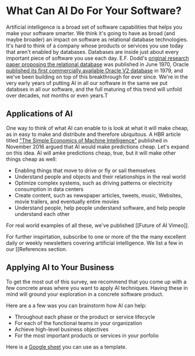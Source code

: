 # What Can AI Do For Your Software?

Artificial intelligence is a broad set of software capabilities that helps you make your software smarter. We think it's going to have as broad (and maybe broader) an impact on software as relational database technologies. It's hard to think of a company whose products or services you use today that aren't enabled by databases. Databases are inside just about every important piece of software you use each day. E.F. Dodd's [original research paper proposing the relational database](https://www.seas.upenn.edu/~zives/03f/cis550/codd.pdf) was published in June 1970, Oracle [published its first commercially available Oracle V2 database](https://docs.oracle.com/database/121/CNCPT/intro.htm#CNCPT88784) in 1979, and we've been building on top of this breakthrough for ever since. We're in the very early years of putting AI in all our software in the same we put databses in all our software, and the full maturing of this trend will unfold over decades, not months or even years.T

## Applications of AI

One way to think of what AI can enable to is look at what it will make cheap, as in easy to make and distribute and therefore ubiquitous. A HBR article titled ["The Simple Economics of Machine Intelligence"](https://hbr.org/2016/11/the-simple-economics-of-machine-intelligence) published in November 2016 argued that AI would make predictions cheap. Let's expand on this idea. AI will amke predictions cheap, true, but it will make other things cheap as well:
* Enabling things that move to drive or fly or sail themselves
* Understand people and objects and their relationships in the real world
* Optimize complex systems, such as driving patterns or electricity consumption in data centers
* Create content, such as newspaper articles, tweets, music, Websites, movie trailers, and eventually entire movies
* Understand people, help people understand software, and help people understand each other 

For real world examples of all these, we've published [[Future of AI Vimeo]].

For further inspirtation, subscribe to one or more of the the many excellent daily or weekly newsletters covering artificial intelligence. We list a few in our [[References section.

## Applying AI to Your Business

To get the most out of this survey, we recommend that you come up with a few concrete areas where you want to apply AI techniques. Having these in mind will ground your exploration in a concrete software product.

Here are a a few was you can brainstorm how AI can help:
* Throughout each phase or the product or service lifecycle 
* For each of the functional teams in your organization
* Achieve high-level business objectives
* For the most important products or services in your porfolio

Here is a [Google sheet](https://docs.google.com/spreadsheets/d/15NgdbcLrWWMumHD_inMKrtrnpPtqX_sPUQ9iGJ3eD9A/edit#gid=0) you can use as a template.

